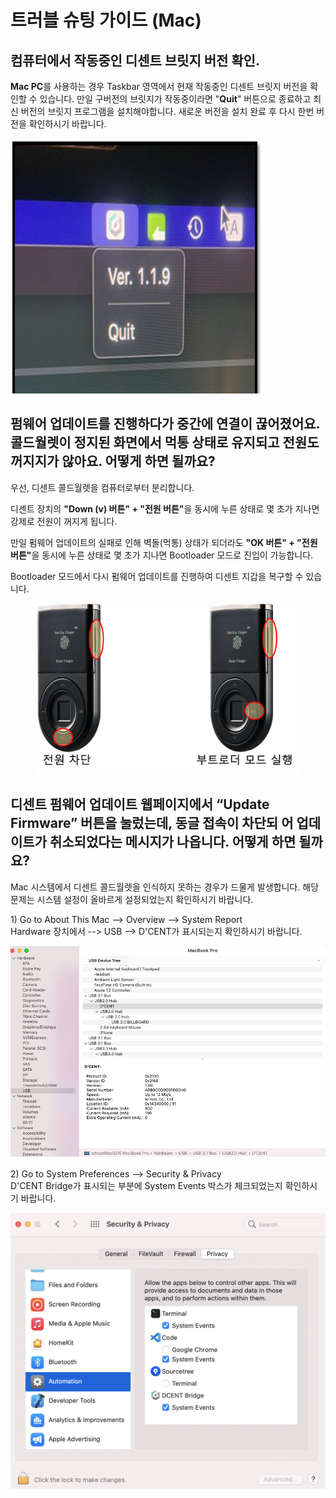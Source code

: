 # 트러블 슈팅 가이드 (Mac)

## 컴퓨터에서 작동중인 디센트 브릿지 버전 확인. <a href="#check-the-dcent-bridge-program-version" id="check-the-dcent-bridge-program-version"></a>

**Mac PC**를 사용하는 경우 Taskbar 영역에서 현재 작동중인 디센트 브릿지 버전을 확인할 수 있습니다. 만일 구버전의 브릿지가 작동중이라면 "**Quit**" 버튼으로 종료하고 최신 버전의 브릿지 프로그램을 설치해야합니다. 새로운 버전을 설치 완료 후 다시 한번 버전을 확인하시기 바랍니다.

![](../../.gitbook/assets/bridge-version.png)

## 펌웨어 업데이트를 진행하다가 중간에 연결이 끊어졌어요. 콜드월렛이 정지된 화면에서 먹통 상태로 유지되고 전원도 꺼지지가 않아요. 어떻게 하면 될까요? <a href="#trouble-shooting-1" id="trouble-shooting-1"></a>

우선, 디센트 콜드월렛을 컴퓨터로부터 분리합니다.&#x20;

디센트 장치의 **"Down (v) 버튼" + "전원 버튼"**&#xC744; 동시에 누른 상태로 몇 초가 지나면 강제로 전원이 꺼지게 됩니다.&#x20;

만일 펌웨어 업데이트의 실패로 인해 벽돌(먹통) 상태가 되더라도 **"OK 버튼" + "전원 버튼"**&#xC744; 동시에 누른 상태로 몇 초가 지나면 Bootloader 모드로 진입이 가능합니다.&#x20;

Bootloader 모드에서 다시 펌웨어 업데이트를 진행하여 디센트 지갑을 복구할 수 있습니다.

<figure><img src="../../.gitbook/assets/트러블슈팅 (1).png" alt=""><figcaption></figcaption></figure>

## 디센트 펌웨어 업데이트 웹페이지에서 “Update Firmware” 버튼을 눌렀는데, 동글 접속이 차단되 어 업데이트가 취소되었다는 메시지가 나옵니다. 어떻게 하면 될까요? <a href="#trouble-shooting-2" id="trouble-shooting-2"></a>

Mac 시스템에서 디센트 콜드월렛을 인식하지 못하는 경우가 드물게 발생합니다. 해당 문제는 시스템 설정이 올바르게 설정되었는지 확인하시기 바랍니다.

1\) Go to About This Mac --> Overview --> System Report\
Hardware 장치에서 --> USB --> D'CENT가 표시되는지 확인하시기 바랍니다.

![](<../../.gitbook/assets/fw-update-mac-os_01 (1).png>)

2\) Go to System Preferences --> Security & Privacy\
D'CENT Bridge가 표시되는 부분에 System Events 박스가 체크되었는지 확인하시기 바랍니다.

![](../../.gitbook/assets/fw-update-mac-os_02.png)
